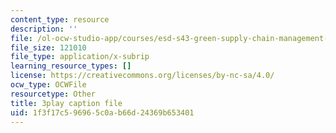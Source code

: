 ```yaml
---
content_type: resource
description: ''
file: /ol-ocw-studio-app/courses/esd-s43-green-supply-chain-management-spring-2014/1f3f17c596965c0ab66d24369b653401_HMM2PKQ-VDQ.vtt
file_size: 121010
file_type: application/x-subrip
learning_resource_types: []
license: https://creativecommons.org/licenses/by-nc-sa/4.0/
ocw_type: OCWFile
resourcetype: Other
title: 3play caption file
uid: 1f3f17c5-9696-5c0a-b66d-24369b653401
---
```

